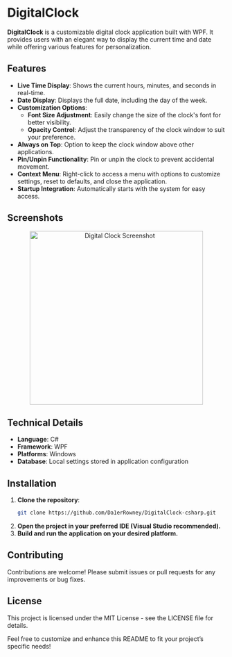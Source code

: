 # DigitalClock

**DigitalClock** is a customizable digital clock application built with WPF. It provides users with an elegant way to display the current time and date while offering various features for personalization.

## Features

- **Live Time Display**: Shows the current hours, minutes, and seconds in real-time.
- **Date Display**: Displays the full date, including the day of the week.
- **Customization Options**:
  - **Font Size Adjustment**: Easily change the size of the clock's font for better visibility.
  - **Opacity Control**: Adjust the transparency of the clock window to suit your preference.
- **Always on Top**: Option to keep the clock window above other applications.
- **Pin/Unpin Functionality**: Pin or unpin the clock to prevent accidental movement.
- **Context Menu**: Right-click to access a menu with options to customize settings, reset to defaults, and close the application.
- **Startup Integration**: Automatically starts with the system for easy access.

## Screenshots

<div align="center">
  <img src="https://github.com/user-attachments/assets/da8ebe77-f524-4b34-a628-4685ab0e26c6" alt="Digital Clock Screenshot" width="400"/>
</div>

## Technical Details

- **Language**: C#
- **Framework**: WPF
- **Platforms**: Windows
- **Database**: Local settings stored in application configuration

## Installation

1. **Clone the repository**:
   ```bash
   git clone https://github.com/Da1erRowney/DigitalClock-csharp.git
2. **Open the project in your preferred IDE (Visual Studio recommended).**
3. **Build and run the application on your desired platform.**
   
## Contributing

Contributions are welcome! Please submit issues or pull requests for any improvements or bug fixes.

## License

This project is licensed under the MIT License - see the LICENSE file for details.

Feel free to customize and enhance this README to fit your project’s specific needs!
